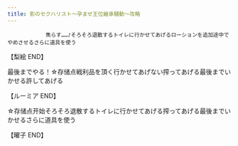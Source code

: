 ```yaml
---
title: 影のセクハリスト～孕ませ王位継承騒動～攻略
---
```


                焦らす……♪そろそろ退散するトイレに行かせてあげるローションを追加途中でやめさせるさらに道具を使う

【梨絵 END】

最後までやる！☆存储点戦利品を頂く行かせてあげない搾ってあげる最後までいかせる許してあげる

【ルーミア END】

☆存储点开始そろそろ退散するトイレに行かせてあげる搾ってあげる最後までいかせるさらに道具を使う

【曜子 END】
              
